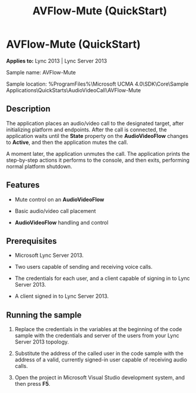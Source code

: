 ﻿---
title: AVFlow-Mute (QuickStart)
TOCTitle: AVFlow-Mute (QuickStart)
ms:assetid: 1d213bf7-9044-44cb-90dd-a54cd10a0f69
ms:mtpsurl: https://msdn.microsoft.com/library/Dn466146(v=office.15)
ms:contentKeyID: 57103606
ms.date: 07/25/2014
mtps_version: v=office.15
---

# AVFlow-Mute (QuickStart)


**Applies to:** Lync 2013 | Lync Server 2013

 

Sample name: AVFlow-Mute

Sample location: %ProgramFiles%\\Microsoft UCMA 4.0\\SDK\\Core\\Sample Applications\\QuickStarts\\AudioVideoCall\\AVFlow-Mute

## Description

The application places an audio/video call to the designated target, after initializing platform and endpoints. After the call is connected, the application waits until the **State** property on the **AudioVideoFlow** changes to **Active**, and then the application mutes the call.

A moment later, the application unmutes the call. The application prints the step-by-step actions it performs to the console, and then exits, performing normal platform shutdown.

## Features

  - Mute control on an **AudioVideoFlow**

  - Basic audio/video call placement

  - **AudioVideoFlow** handling and control

## Prerequisites

  - Microsoft Lync Server 2013.

  - Two users capable of sending and receiving voice calls.

  - The credentials for each user, and a client capable of signing in to Lync Server 2013.

  - A client signed in to Lync Server 2013.

## Running the sample

1.  Replace the credentials in the variables at the beginning of the code sample with the credentials and server of the users from your Lync Server 2013 topology.

2.  Substitute the address of the called user in the code sample with the address of a valid, currently signed-in user capable of receiving audio calls.

3.  Open the project in Microsoft Visual Studio development system, and then press **F5**.

